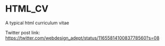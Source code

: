 # HTML_CV
A typical html curriculum vitae

Twitter post link: https://twitter.com/webdesign_adept/status/1165581410083778560?s=08
